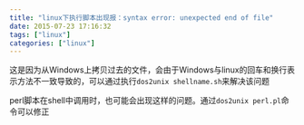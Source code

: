 ```yaml
---
title: "linux下执行脚本出现报：syntax error: unexpected end of file"
date: 2015-07-23 17:16:32
tags: ["linux"]
categories: ["linux"]
---
```


这是因为从Windows上拷贝过去的文件，会由于Windows与linux的回车和换行表示方法不一致导致的，可以通过执行`dos2unix shellname.sh`来解决该问题

perl脚本在shell中调用时，也可能会出现这样的问题。通过`dos2unix perl.pl`命令可以修正